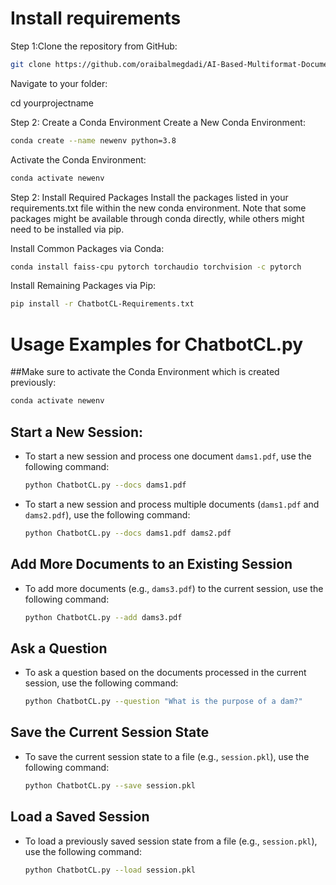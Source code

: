 # Install requirements 


Step 1:Clone the repository from GitHub:
```sh
git clone https://github.com/oraibalmegdadi/AI-Based-Multiformat-Document-Chatbot
```
Navigate to your folder: 

cd yourprojectname

Step 2: Create a Conda Environment
Create a New Conda Environment:
```sh
conda create --name newenv python=3.8
```

Activate the Conda Environment:

```sh
conda activate newenv
```

Step 2: Install Required Packages
Install the packages listed in your requirements.txt file within the new conda environment. Note that some packages might be available through conda directly, while others might need to be installed via pip.

Install Common Packages via Conda:

```sh
conda install faiss-cpu pytorch torchaudio torchvision -c pytorch
```

Install Remaining Packages via Pip:

```sh
pip install -r ChatbotCL-Requirements.txt

```


# Usage Examples for ChatbotCL.py


##Make sure to activate the Conda Environment which is created previously:

```sh
conda activate newenv
```


## Start a New Session:
* To start a new session and process one document `dams1.pdf`, use the following command:

    ```sh
    python ChatbotCL.py --docs dams1.pdf
    ```
* To start a new session and process multiple documents (`dams1.pdf` and `dams2.pdf`), use the following command:

    ```sh
    python ChatbotCL.py --docs dams1.pdf dams2.pdf
    ```

## Add More Documents to an Existing Session
* To add more documents (e.g., `dams3.pdf`) to the current session, use the following command:

    ```sh
    python ChatbotCL.py --add dams3.pdf
    ```

## Ask a Question
* To ask a question based on the documents processed in the current session, use the following command:

    ```sh
    python ChatbotCL.py --question "What is the purpose of a dam?"
    ```

## Save the Current Session State
* To save the current session state to a file (e.g., `session.pkl`), use the following command:

    ```sh
    python ChatbotCL.py --save session.pkl
    ```

## Load a Saved Session
* To load a previously saved session state from a file (e.g., `session.pkl`), use the following command:

    ```sh
    python ChatbotCL.py --load session.pkl
    ```
